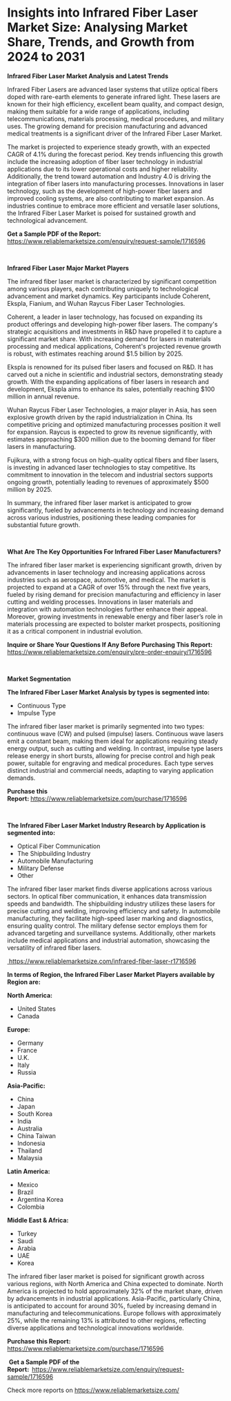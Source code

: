<p><h1>Insights into Infrared Fiber Laser Market Size: Analysing Market Share, Trends, and Growth from 2024 to 2031</h1></p><p><strong>Infrared Fiber Laser Market Analysis and Latest Trends</strong></p>
<p><p>Infrared Fiber Lasers are advanced laser systems that utilize optical fibers doped with rare-earth elements to generate infrared light. These lasers are known for their high efficiency, excellent beam quality, and compact design, making them suitable for a wide range of applications, including telecommunications, materials processing, medical procedures, and military uses. The growing demand for precision manufacturing and advanced medical treatments is a significant driver of the Infrared Fiber Laser Market.</p><p>The market is projected to experience steady growth, with an expected CAGR of 4.1% during the forecast period. Key trends influencing this growth include the increasing adoption of fiber laser technology in industrial applications due to its lower operational costs and higher reliability. Additionally, the trend toward automation and Industry 4.0 is driving the integration of fiber lasers into manufacturing processes. Innovations in laser technology, such as the development of high-power fiber lasers and improved cooling systems, are also contributing to market expansion. As industries continue to embrace more efficient and versatile laser solutions, the Infrared Fiber Laser Market is poised for sustained growth and technological advancement.</p></p>
<p><strong>Get a Sample PDF of the Report:&nbsp;</strong> <a href="https://www.reliablemarketsize.com/enquiry/request-sample/1716596?utm_campaign=2005&utm_medium=2&utm_source=Github&utm_content=ia&utm_term=28122024&utm_id=infrared-fiber-laser">https://www.reliablemarketsize.com/enquiry/request-sample/1716596</a></p>
<p>&nbsp;</p>
<p><strong>Infrared Fiber Laser Major Market Players</strong></p>
<p><p>The infrared fiber laser market is characterized by significant competition among various players, each contributing uniquely to technological advancement and market dynamics. Key participants include Coherent, Ekspla, Fianium, and Wuhan Raycus Fiber Laser Technologies.</p><p>Coherent, a leader in laser technology, has focused on expanding its product offerings and developing high-power fiber lasers. The company's strategic acquisitions and investments in R&D have propelled it to capture a significant market share. With increasing demand for lasers in materials processing and medical applications, Coherent's projected revenue growth is robust, with estimates reaching around $1.5 billion by 2025.</p><p>Ekspla is renowned for its pulsed fiber lasers and focused on R&D. It has carved out a niche in scientific and industrial sectors, demonstrating steady growth. With the expanding applications of fiber lasers in research and development, Ekspla aims to enhance its sales, potentially reaching $100 million in annual revenue.</p><p>Wuhan Raycus Fiber Laser Technologies, a major player in Asia, has seen explosive growth driven by the rapid industrialization in China. Its competitive pricing and optimized manufacturing processes position it well for expansion. Raycus is expected to grow its revenue significantly, with estimates approaching $300 million due to the booming demand for fiber lasers in manufacturing.</p><p>Fujikura, with a strong focus on high-quality optical fibers and fiber lasers, is investing in advanced laser technologies to stay competitive. Its commitment to innovation in the telecom and industrial sectors supports ongoing growth, potentially leading to revenues of approximately $500 million by 2025.</p><p>In summary, the infrared fiber laser market is anticipated to grow significantly, fueled by advancements in technology and increasing demand across various industries, positioning these leading companies for substantial future growth.</p></p>
<p>&nbsp;</p>
<p><strong>What Are The Key Opportunities For Infrared Fiber Laser Manufacturers?</strong></p>
<p><p>The infrared fiber laser market is experiencing significant growth, driven by advancements in laser technology and increasing applications across industries such as aerospace, automotive, and medical. The market is projected to expand at a CAGR of over 15% through the next five years, fueled by rising demand for precision manufacturing and efficiency in laser cutting and welding processes. Innovations in laser materials and integration with automation technologies further enhance their appeal. Moreover, growing investments in renewable energy and fiber laser’s role in materials processing are expected to bolster market prospects, positioning it as a critical component in industrial evolution.</p></p>
<p><strong>Inquire or Share Your Questions If Any Before Purchasing This Report:</strong> <a href="https://www.reliablemarketsize.com/enquiry/pre-order-enquiry/1716596?utm_campaign=2005&utm_medium=2&utm_source=Github&utm_content=ia&utm_term=28122024&utm_id=infrared-fiber-laser">https://www.reliablemarketsize.com/enquiry/pre-order-enquiry/1716596</a></p>
<p>&nbsp;</p>
<p><strong>Market Segmentation</strong></p>
<p><strong>The Infrared Fiber Laser Market Analysis by types is segmented into:</strong></p>
<p><ul><li>Continuous Type</li><li>Impulse Type</li></ul></p>
<p><p>The infrared fiber laser market is primarily segmented into two types: continuous wave (CW) and pulsed (impulse) lasers. Continuous wave lasers emit a constant beam, making them ideal for applications requiring steady energy output, such as cutting and welding. In contrast, impulse type lasers release energy in short bursts, allowing for precise control and high peak power, suitable for engraving and medical procedures. Each type serves distinct industrial and commercial needs, adapting to varying application demands.</p></p>
<p><strong>Purchase this Report:&nbsp;</strong><a href="https://www.reliablemarketsize.com/purchase/1716596?utm_campaign=2005&utm_medium=2&utm_source=Github&utm_content=ia&utm_term=28122024&utm_id=infrared-fiber-laser">https://www.reliablemarketsize.com/purchase/1716596</a></p>
<p>&nbsp;</p>
<p><strong>The Infrared Fiber Laser Market Industry Research by Application is segmented into:</strong></p>
<p><ul><li>Optical Fiber Communication</li><li>The Shipbuilding Industry</li><li>Automobile Manufacturing</li><li>Military Defense</li><li>Other</li></ul></p>
<p><p>The infrared fiber laser market finds diverse applications across various sectors. In optical fiber communication, it enhances data transmission speeds and bandwidth. The shipbuilding industry utilizes these lasers for precise cutting and welding, improving efficiency and safety. In automobile manufacturing, they facilitate high-speed laser marking and diagnostics, ensuring quality control. The military defense sector employs them for advanced targeting and surveillance systems. Additionally, other markets include medical applications and industrial automation, showcasing the versatility of infrared fiber lasers.</p></p>
<p><a href="https://www.reliablemarketsize.com/infrared-fiber-laser-r1716596?utm_campaign=2005&utm_medium=2&utm_source=Github&utm_content=ia&utm_term=28122024&utm_id=infrared-fiber-laser">&nbsp;https://www.reliablemarketsize.com/infrared-fiber-laser-r1716596</a></p>
<p><strong>In terms of Region, the Infrared Fiber Laser Market Players available by Region are:</strong></p>
<p>
    <p> <strong> North America: </strong>
        <ul>
            <li>United States</li>
            <li>Canada</li>
        </ul>
        </p> 
    <p> <strong> Europe: </strong>
        <ul>
            <li>Germany</li>
            <li>France</li>
            <li>U.K.</li>
            <li>Italy</li>
            <li>Russia</li>
        </ul>
        </p> 
    <p> <strong> Asia-Pacific: </strong>
        <ul>
            <li>China</li>
            <li>Japan</li>
            <li>South Korea</li>
            <li>India</li>
            <li>Australia</li>
            <li>China Taiwan</li>
            <li>Indonesia</li>
            <li>Thailand</li>
            <li>Malaysia</li>
        </ul>
        </p> 
    <p> <strong> Latin America: </strong>
        <ul>
            <li>Mexico</li>
            <li>Brazil</li>
            <li>Argentina Korea</li>
            <li>Colombia</li>
        </ul>
        </p> 
    <p> <strong> Middle East & Africa: </strong>
        <ul>
            <li>Turkey</li>
            <li>Saudi</li>
            <li>Arabia</li>
            <li>UAE</li>
            <li>Korea</li>
        </ul>
    </p>
    </p>
<p><p>The infrared fiber laser market is poised for significant growth across various regions, with North America and China expected to dominate. North America is projected to hold approximately 32% of the market share, driven by advancements in industrial applications. Asia-Pacific, particularly China, is anticipated to account for around 30%, fueled by increasing demand in manufacturing and telecommunications. Europe follows with approximately 25%, while the remaining 13% is attributed to other regions, reflecting diverse applications and technological innovations worldwide.</p></p>
<p><strong>Purchase this Report: </strong><a href="https://www.reliablemarketsize.com/purchase/1716596?utm_campaign=2005&utm_medium=2&utm_source=Github&utm_content=ia&utm_term=28122024&utm_id=infrared-fiber-laser">https://www.reliablemarketsize.com/purchase/1716596</a></p>
<p>&nbsp;<strong>Get a Sample PDF of the Report:&nbsp;&nbsp;</strong><a href="https://www.reliablemarketsize.com/enquiry/request-sample/1716596?utm_campaign=2005&utm_medium=2&utm_source=Github&utm_content=ia&utm_term=28122024&utm_id=infrared-fiber-laser">https://www.reliablemarketsize.com/enquiry/request-sample/1716596</a></p>
<p><strong></strong></p>
<p>Check more reports on <a href="https://www.reliablemarketsize.com/?utm_campaign=2005&utm_medium=2&utm_source=Github&utm_content=ia&utm_term=28122024&utm_id=infrared-fiber-laser">https://www.reliablemarketsize.com/</a></p>